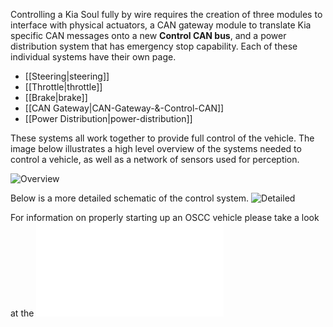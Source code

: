 Controlling a Kia Soul fully by wire requires the creation of three modules to interface with physical actuators, a CAN gateway module to translate Kia specific CAN messages onto a new **Control CAN bus**, and a power distribution system that has emergency stop capability. Each of these individual systems have their own page.

- [[Steering|steering]]
- [[Throttle|throttle]]
- [[Brake|brake]]
- [[CAN Gateway|CAN-Gateway-&-Control-CAN]]
- [[Power Distribution|power-distribution]]

These systems all work together to provide full control of the vehicle. The image below illustrates a high level overview of the systems needed to control a vehicle, as well as a network of sensors used for perception.

![Overview](images/system/system_overview.png)




Below is a more detailed schematic of the control system.
![Detailed](images/system/system_schematic.png)




For information on properly starting up an OSCC vehicle please take a look at the ![OSCC operation manual](images/OSCCOperationManual.pdf)
